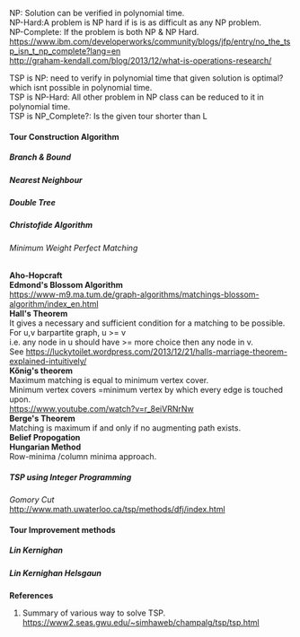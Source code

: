 NP: Solution can be verified in polynomial time.  
NP-Hard:A problem is NP hard if is is as difficult as any NP problem.  
NP-Complete: If the problem is both NP & NP Hard.  
https://www.ibm.com/developerworks/community/blogs/jfp/entry/no_the_tsp_isn_t_np_complete?lang=en  
http://graham-kendall.com/blog/2013/12/what-is-operations-research/  

TSP is NP: need to verify in polynomial time that given solution is optimal? which isnt possible in polynomial time.  
TSP is NP-Hard: All other problem in NP class can be reduced to it in polynomial time.  
TSP is NP_Complete?: Is the given tour shorter than L 

#### Tour Construction Algorithm  
##### Branch & Bound  
##### Nearest Neighbour  
##### Double Tree  
##### Christofide Algorithm  
###### Minimum Weight Perfect Matching  
  **Aho-Hopcraft**  
  **Edmond's Blossom Algorithm**  
  https://www-m9.ma.tum.de/graph-algorithms/matchings-blossom-algorithm/index_en.html  
  **Hall's Theorem**  
  It gives a necessary and sufficient condition  for a matching to be possible.  
  For u,v barpartite graph,  u >= v  
  i.e. any node in u should have >= more choice then any node in v.  
  See https://luckytoilet.wordpress.com/2013/12/21/halls-marriage-theorem-explained-intuitively/  
  **Kőnig's theorem**  
  Maximum matching is equal to minimum vertex cover.  
  Minimum vertex covers =minimum vertex by which every edge is touched upon.  
  https://www.youtube.com/watch?v=r_8eiVRNrNw  
  **Berge's Theorem**  
  Matching is maximum if and only if no augmenting path exists.  
  **Belief Propogation**  
  **Hungarian Method**  
     Row-minima /column minima approach.  
##### TSP using Integer Programming  
   *Gomory Cut*  
       http://www.math.uwaterloo.ca/tsp/methods/dfj/index.html  
#### Tour Improvement methods  
##### Lin Kernighan  
##### Lin Kernighan Helsgaun  

**References**
1. Summary of various way to solve TSP. https://www2.seas.gwu.edu/~simhaweb/champalg/tsp/tsp.html  
